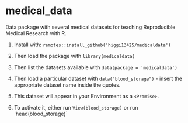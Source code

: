 # medical_data

Data package with several medical datasets for teaching Reproducible Medical Research with R. 

1. Install with: `remotes::install_github('higgi13425/medicaldata')`    

2. Then load the package with `library(medicaldata)`    

3. Then list the datasets available with `data(package = 'medicaldata')`    

4. Then load a particular dataset with `data("blood_storage")` - insert the appropriate dataset name inside the quotes.

5. This dataset will appear in your Environment as a `<Promise>`.   

6. To activate it, either run `View(blood_storage)` or run 'head(blood_storage)`
